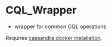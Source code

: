 # CQL_Wrapper
* wrapper for common CQL operations   

Requires [cassandra docker installation](https://cassandra.apache.org/_/quickstart.html).
